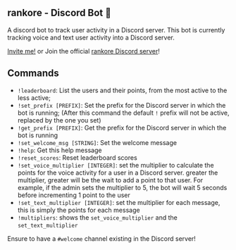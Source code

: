 ## rankore - Discord Bot 🤖
A discord bot to track user activity in a Discord server.
This bot is currently tracking voice and text user activity into a Discord server.<br>

[Invite me!](https://discord.com/oauth2/authorize?client_id=1161409490369912924&scope=bot)
 or Join the official [rankore Discord server](https://discord.gg/RezDWZwKCT)!
 
## Commands
- `!leaderboard`: List the users and their points, from the most active to the less active;
- `!set_prefix [PREFIX]`: Set the prefix for the Discord server in which the bot is running; (After this command the default `!` prefix will not be active, replaced by the one you set)
- `!get_prefix [PREFIX]`: Get the prefix for the Discord server in which the bot is running
- `!set_welcome_msg [STRING]`: Set the welcome message
- `!help`: Get this help message
- `!reset_scores`: Reset leaderboard scores
- `!set_voice_multiplier [INTEGER]`: set the multiplier to calculate the points for the voice activity for a user in a Discord server. greater the multiplier, greater will be the wait to add a point to that user. For example, if the admin sets the multiplier to 5, the bot will wait 5 seconds before incrementing 1 point to the user
- `!set_text_multiplier [INTEGER]`: set the multiplier for each message, this is simply the points for each message
- `!multipliers`: shows the `set_voice_multiplier` and the `set_text_multiplier`

Ensure to have a `#welcome` channel existing in the Discord server!
